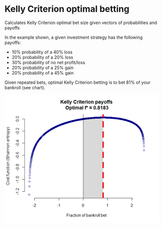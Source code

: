 # Kelly Criterion optimal betting
Calculates Kelly Criterion optimal bet size given vectors of probabilities and payoffs

In the example shown, a given investment strategy has the following payoffs:
* 10% probability of a 40% loss
* 20% probability of a 20% loss
* 30% probability of no net profit/loss
* 20% probability of a 25% gain
* 20% probability of a 45% gain

Given repeated bets, optimal Kelly Criterion betting is to bet 81% of your bankroll (see chart).

![Kelly Criterion optimal betting](https://github.com/jensolson/Kelly-Criterion-optimal-betting/blob/master/Kelly%20betting.png)
